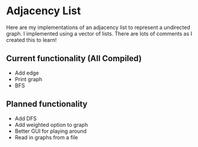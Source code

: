 # Adjacency List 
Here are my implementations of an adjacency list to represent a undirected graph.
I implemented using a vector of lists. There are lots of comments as I created this to learn!
## Current functionality (All Compiled)
* Add edge
* Print graph 
* BFS 

## Planned functionality 
* Add DFS 
* Add weighted option to graph
* Better GUI for playing around 
* Read in graphs from a file